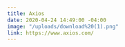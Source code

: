 ```yaml
---
title: Axios
date: 2020-04-24 14:49:00 -04:00
image: "/uploads/download%20(1).png"
link: https://www.axios.com/
---
```


